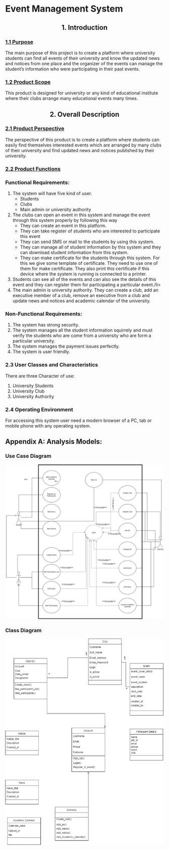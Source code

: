 <h1>Event Management System</h1>
<center><h2>1. Introduction</h2></center>
<h3><u>1.1 Purpose</u></h3>
<p>The main purpose of this project is to create a platform where university students can find all events of their university and know the updated news and notices from one place and the organizer of the events can manage the student’s information who were participating in their past events.</p>

<h3><u>1.2 Product Scope</u></h3>
<p>This product is designed for university or any kind of educational institute where their clubs arrange many educational events many times.</p>

<center><h2>2. Overall Description</h2></center>

<h3><u>2.1 Product Perspective</u></h3>
<p>The perspective of this product is to create a platform where students can easily find themselves interested events which are arranged by many clubs of their university and find updated news and notices published by their university.</p>

<h3><u>2.2 Product Functions</u></h3>
<h3>Functional Requirements:</h3>
<ol>
	<li>
	The system will have five kind of user.
		<ul>
			<li>Students</li>
			<li>Clubs</li>
			<li>Main admin or university authority</li>
		</ul>
	</li>
	<li>
	The clubs can open an event in this system and manage the event through this system properly by following this way
	<ul>
		<li>They can create an event in this platform.</li>
		<li>They can take register of students who are interested to participate this event</li>
		<li>They can send SMS or mail to the students by using this system.</li>
		<li>They can manage all of student information by this system and they can download student information from this system.</li>
		<li>They can make certificate for the students through this system. For this we give some template of certificate. They need to use one of them for make certificate. They also print this certificate if this device where the system is running is connected to a printer.</li>
	</ul>
	</li>
	<li>Students can see all of the events and can also see the details of this event and they can register them for participating a particular event./li>
	<li>The main admin is university authority. They can create a club, add an executive member of a club, remove an executive from a club and update news and notices and academic calendar of the university.</li>

</ol>


<h3>Non-Functional Requirements:</h3>
<ol>
	<li>The system has strong security.</li>
	<li>The system manages all the student information squirrely and must verify the students who are come from a university who are form a particular university.</li>
	<li>The system manages the payment issues perfectly.</li>
	<li>The system is user friendly.</li>
</ol>
<h3>2.3 User Classes and Characteristics</h3>
There are three Character of use:
<ol>
	<li>University Students</li>
	<li>University Club</li>
	<li>University Authority</li>
</ol>

<h3>2.4 Operating Environment</h3>
<p>For accessing this system user need a modern browser of a PC, tab or mobile phone with any operating system.</p>


<h2>Appendix A: Analysis Models:</h2>

<h3>Use Case Diagram</h3>
<img src="screenshot/usecase.png">

<h3>Class Diagram</h3>
<img src="screenshot/classdiagram.png">






